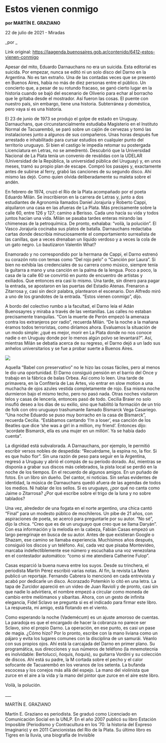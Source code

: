 # Estos vienen conmigo

**por MARTÍN E. GRAZIANO**

22 de julio de 2021 - Miradas

_por _

Link original: https://laagenda.buenosaires.gob.ar/contenido/6412-estos-vienen-conmigo



Apesar del mito, Eduardo Darnauchans no era un suicida. Esta editorial es suicida. Por empezar, nunca se editó ni un solo disco del Darno en la Argentina. No es tan extraño. Una de las contadas veces que se presentó en Buenos Aires, había no más de diez personas entre el público. Un concierto que, a pesar de su rotundo fracaso, se ganó cierto lugar en la historia cuando se bajó del escenario de Oliverio para echar al borracho que le gritaba desde el mostrador. Así fueron las cosas. El puente con nuestro país, sin embargo, tiene una historia. Subterránea y doméstica, pero vaya si es una historia.




El 23 de junio de 1973 se produjo el golpe de estado en Uruguay. Darnauchans, que circunstancialmente estudiaba Magisterio en el Instituto Normal de Tacuarembó, se paró sobre un cajón de cervezas y tomó las instalaciones junto a algunos de sus compañeros. Unas horas después fue arrestado e inhabilitado para cursar estudios en cualquier punto del territorio uruguayo. Si bien el castigo le impedía retomar su postergada Licenciatura en Letras, no se amedrentó. Descubrió que la Universidad Nacional de La Plata tenía un convenio de reválidas con la UDELAR (Universidad de la República, la universidad pública del Uruguay) y, en unos meses, tramó su propio plan de escape. Compró los pasajes y, exactamente antes de subirse al ferry, grabó las canciones de su segundo disco. Ahí mismo las dejó. Como quien olvida deliberadamente su maleta sobre el andén.




En febrero de 1974, cruzó el Río de la Plata acompañado por el poeta Eduardo Milán. Se inscribieron en la carrera de Letras y, junto a dos estudiantes de Agronomía llamados Daniel Jorajuría y Roberto Cappi, alquilaron una casa en las afueras de La Plata. Más precisamente sobre la calle 60, entre 126 y 127; camino a Berisso. Cada uno hacía su vida y todos juntos hacían una vida. Milán se pasaba tardes enteras mirando las chimeneas de la petroquímica. De pronto, exhalaba: “voilà, la polución”. El Vasco Jorajuría cocinaba sus platos de batalla. Darnauchans redactaba cartas donde describía minuciosamente el comportamiento surrealista de las canillas, que a veces drenaban un líquido verdoso y a veces la cola de un gato negro. Lo bautizaron Valentín What?




Enamorado y no correspondido por la hermana de Cappi, el Darno estrenó su corazón roto con temas como “Del rojo pelo” o “Canción por Laura”. Si bien no exhibía las credenciales de su carrera como músico, siempre tenía la guitarra a mano y una canción en la palma de la lengua. Poco a poco, la casa de la calle 60 se convirtió en punto de encuentro de artistas y exiliados. Que entonces era casi lo mismo. Una tarde, sin dinero para pagar la entrada, se apostaron en las puertas del Estadio Atenas. Frenaron a Zitarrosa y, casi sin decir palabra, plantearon el escenario. Don Alfredo miró a uno de los grandotes de la entrada. “Estos vienen conmigo”, dijo.




A bordo del colectivo rumbo a la facultad, el Darno leía el Adán Buenosayres y miraba a través de las ventanillas. Las calles no estaban precisamente tranquilas. “Con la muerte de Perón empezó la amenaza contra los extranjeros por radio”, recuerda Milán. “De la noche a la mañana éramos todos terroristas, como diríamos ahora. Evaluamos la situación de un modo simple: ¿qué es mejor, morir en La Plata donde no nos conoce nadie o en Uruguay donde por lo menos algún polvo se levantará?”. Así, mientras Milán se debatía acerca de su regreso, el Darno dejó a un lado sus anhelos universitarios y se fue a probar suerte a Buenos Aires.




![](https://cdn.feater.me/files/images/57568/3437be22-42e5-4a78-86d8-d57f7fba9847.jpeg)




Aquella “Babel con preservativo” no le hizo las cosas fáciles, pero al menos le dio una oportunidad. El Darno consiguió pensión en el barrio del Once y trabajo en la fábrica de balas Orbea. Así como lo leen. Una tarde de primavera, en la Confitería de Las Artes, vio entrar en slow motion a una muchacha de ojos azules vestida completamente de rojo. Esa misma noche durmieron bajo el mismo techo, pero no pasó nada. Otras noches visitaron telos y casas de lencería, entonces pasó de todo. Cecilia Braier no solo insufló deseo a los días de su exilio, sino que habilitó la formación de un trío de folk con otro uruguayo trashumante llamado Bismarck Vega Casariego. “Una noche Eduardo se puso muy borracho en la casa de Bismarck”, recuerda Cecilia. “Estábamos cantando ‘I’m a loser’, esa canción de los Beatles que dice ‘she was a girl in a million, my friend’. Entonces dijo: ‘acordate Bismarck, ella es una mujer en un millón’. Ya se había dado cuenta”.




La dignidad está subvalorada. A Darnauchans, por ejemplo, le permitió escribir versos nobles de despedida: “Recuérdame, la espina no, la flor. Si es que hubo flor”. Sin una razón de peso para seguir en la Argentina, regresó a Uruguay y abrió el compás de su período dorado. Así, mientras se disponía a grabar sus discos más celebrados, la pista local se perdió en la noche de los tiempos. En el recuerdo de algunos amigos. En un puñado de fotos. En un libro sin dueño. Del cantor, ni noticias. Sin señas evidentes de identidad, la música de Darnauchans quedó afuera de las agendas de todos los medios. Ni hablar de los sellos. Si es uruguayo, ¿por qué no canta como Jaime o Zitarrosa? ¿Por qué escribe sobre el trigo de la luna y no sobre tablados?




Una vez, alrededor de una fogata en el norte argentino, una chica cantó “Final” para un modesto público de mochileros. Un pibe de 21 años, con aspiraciones de poeta, se acercó para preguntarle por su autor. “No sé”, dijo la chica. “Creo que es de un uruguayo que creo que se llama Daryán”. Con esa información y la melodía en la cabeza, Fabián Casas empezó un largo peregrinaje en busca de su autor. Antes de que existieran Google o Shazam, ese camino se llamaba experiencia. Muchísimos años después, consiguió los discos y un teléfono. Así, cada vez que pisaba Montevideo, marcaba indefectiblemente ese número y escuchaba una voz venezolana en el contestador automático: “como si me atendiera Catherine Fulop”.




Casas esparció la buena nueva entre los suyos. Desde su trinchera, el periodista Martín Pérez escribió varias notas. Al fin, la revista La Mano publicó un reportaje. Fernando Cabrera lo mencionó en cada entrevista y acabó por dedicarle un disco. Acorazado Potemkin lo citó en una letra. La tapa de Zurcidor apareció en un video de Juan Ravioli y de pronto, casi sin que nadie lo advirtiera, el nombre empezó a circular como moneda de cambio entre melómanos y sibaritas. Ahora, con un gesto de infinita elegancia, Fidel Sclavo se pregunta si es el indicado para firmar este libro. La respuesta, mi amigo, está flotando en el viento.




Como esperando la noche (Vademécum) es un ajuste amoroso de cuentas. La paradoja es que el encargado de hacer la cobranza no parece ser Sclavo, sino el propio Darno. La operación, en ese punto, es casi un pase de magia. ¿Cómo hizo? Por lo pronto, escribe con la mano liviana como un pájaro y evita los lugares comunes con la disciplina de un samurái. Véanlo con sus propios ojos. Ahí está la carcajada del Darno en primer plano. Su programática, sus direcciones y sus números de teléfono (la mnemotecnia es inolvidable: Bertolucci, ñoquis, ñoquis), su guitarra Vordini y su colección de discos. Ahí está su padre, la M cortada sobre el pecho y el calor sofocante de Tacuarembó en los veranos de los setenta. La bufanda escocesa y los conejos más allá del espejo. La mano del violinista que zurce en el aire a la vida y la mano del pintor que zurce en el aire este libro.




Voilà, la polución.




\_\_\_




MARTÍN E. GRAZIANO




Martín E. Graziano es periodista. Se graduó como Licenciado en Comunicación Social en la UNLP. En el año 2007 publicó su libro Estación Imposible (Periodismo y Contracultura en los ’70: la historia del Expreso Imaginario) y en 2011 Cancionistas del Río de la Plata. Su último libro es Tigres en la lluvia, una biografía de Invisible



